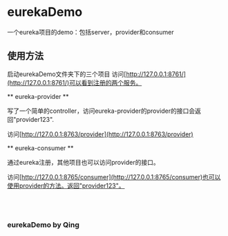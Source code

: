 # eurekaDemo

一个eureka项目的demo：包括server，provider和consumer

## 使用方法

启动eurekaDemo文件夹下的三个项目
访问[http://127.0.0.1:8761/](http://127.0.0.1:8761/)可以看到注册的两个服务。


** eureka-provider **

写了一个简单的controller，访问eureka-provider的provider的接口会返回"provider123".


访问[http://127.0.0.1:8763/provider](http://127.0.0.1:8763/provider)

** eureka-consumer **

通过eureka注册，其他项目也可以访问provider的接口。

访问[http://127.0.0.1:8765/consumer](http://127.0.0.1:8765/consumer)也可以使用provider的方法。返回"provider123"。



<br/>

<br/>

### eurekaDemo by Qing
